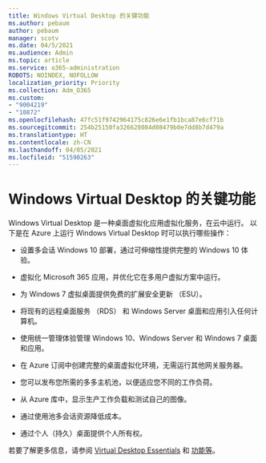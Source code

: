 ```yaml
---
title: Windows Virtual Desktop 的关键功能
ms.author: pebaum
author: pebaum
manager: scotv
ms.date: 04/5/2021
ms.audience: Admin
ms.topic: article
ms.service: o365-administration
ROBOTS: NOINDEX, NOFOLLOW
localization_priority: Priority
ms.collection: Adm_O365
ms.custom:
- "9004219"
- "10872"
ms.openlocfilehash: 47fc51f9742964175c826e6e1fb1bca87e6cf71b
ms.sourcegitcommit: 254b25150fa326628084d08479b0e7dd8b7d479a
ms.translationtype: HT
ms.contentlocale: zh-CN
ms.lasthandoff: 04/05/2021
ms.locfileid: "51590263"
---
```

# <a name="key-capabilities-of-windows-virtual-desktop"></a>Windows Virtual Desktop 的关键功能


Windows Virtual Desktop 是一种桌面虚拟化应用虚拟化服务，在云中运行。 以下是在 Azure 上运行 Windows Virtual Desktop 时可以执行哪些操作：

- 设置多会话 Windows 10 部署，通过可伸缩性提供完整的 Windows 10 体验。

- 虚拟化 Microsoft 365 应用，并优化它在多用户虚拟方案中运行。

- 为 Windows 7 虚拟桌面提供免费的扩展安全更新 （ESU）。

- 将现有的远程桌面服务 （RDS） 和 Windows Server 桌面和应用引入任何计算机。

- 使用统一管理体验管理 Windows 10、Windows Server 和 Windows 7 桌面和应用。 

- 在 Azure 订阅中创建完整的桌面虚拟化环境，无需运行其他网关服务器。

- 您可以发布您所需的多多主机池，以便适应您不同的工作负荷。

- 从 Azure 库中，显示生产工作负载和测试自己的图像。 

- 通过使用池多会话资源降低成本。 

- 通过个人（持久）桌面提供个人所有权。

若要了解更多信息，请参阅 [Virtual Desktop Essentials](https://go.microsoft.com/fwlink/?linkid=2127033) 和 [功能等](https://docs.microsoft.com/azure/virtual-desktop/overview#key-capabilities)。